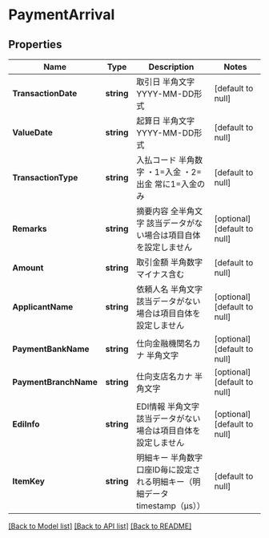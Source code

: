 # PaymentArrival

## Properties
Name | Type | Description | Notes
------------ | ------------- | ------------- | -------------
**TransactionDate** | **string** | 取引日 半角文字 YYYY-MM-DD形式  | [default to null]
**ValueDate** | **string** | 起算日 半角文字 YYYY-MM-DD形式  | [default to null]
**TransactionType** | **string** | 入払コード 半角数字 ・1&#x3D;入金 ・2&#x3D;出金 常に1&#x3D;入金のみ  | [default to null]
**Remarks** | **string** | 摘要内容 全半角文字 該当データがない場合は項目自体を設定しません  | [optional] [default to null]
**Amount** | **string** | 取引金額 半角数字　マイナス含む  | [default to null]
**ApplicantName** | **string** | 依頼人名 半角文字 該当データがない場合は項目自体を設定しません  | [optional] [default to null]
**PaymentBankName** | **string** | 仕向金融機関名カナ 半角文字  | [optional] [default to null]
**PaymentBranchName** | **string** | 仕向支店名カナ 半角文字  | [optional] [default to null]
**EdiInfo** | **string** | EDI情報 半角文字 該当データがない場合は項目自体を設定しません  | [optional] [default to null]
**ItemKey** | **string** | 明細キー 半角数字 口座ID毎に設定される明細キー（明細データtimestamp（μs））  | [default to null]

[[Back to Model list]](../README.md#documentation-for-models) [[Back to API list]](../README.md#documentation-for-api-endpoints) [[Back to README]](../README.md)


